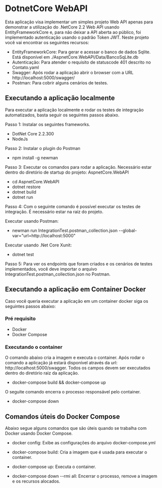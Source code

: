 # DotnetCore WebAPI

Esta aplicação visa implementar um simples projeto Web API apenas para demonstrar a utilização do .NetCore 2.2 Web API usando EntityFrameworkCore e, para não deixar a API aberta ao público, foi implementado autenticação usando o padrão Token JWT. Neste projeto você vai encontrar os seguintes recursos:

 - EntityFrameworkCore: Para gerar e acessar o banco de dados Sqlite. Está disponível em ./AspnetCore.WebAPI/Data/BancoSqLite.db
 - Autenticação: Para atender o requisito de statuscode 401 descrito no Contato.yaml
 - Swagger: Após rodar a aplicação abrir o browser com a URL http://localhost:5000/swagger/
 - Postman: Para cobrir alguns cenários de testes.

## Executando a aplicação localmente

Para executar a aplicação localmente e rodar os testes de integração automatizados, basta seguir os seguintes passos abaixo.

Passo 1: Instalar os seguintes frameworks.

- DotNet Core 2.2.300
- NodeJs

Passo 2: Instalar o plugin do Postman

- npm install -g newman

Passo 3: Executar os comandos para rodar a aplicação. Necessário estar dentro do diretório de startup do projeto: AspnetCore.WebAPI

- cd AspnetCore.WebAPI
- dotnet restore
- dotnet build
- dotnet run

Passo 4: Com o seguinte comando é possível executar os testes de integração. É necessário estar na raiz do projeto.

Executar usando Postman:
- newman run IntegrationTest.postman_collection.json --global-var="url=http://localhost:5000"

Executar usando .Net Core Xunit:
- dotnet test

Passo 5: Para ver os endpoints que foram criados e os cenários de testes implementados, você deve importar o arquivo IntegrationTest.postman_collection.json no Postman.

## Executando a aplicação em Container Docker

Caso você queria executar a aplicação em um container docker siga os seguintes passos abaixo:

### Pré requisito

- Docker
- Docker Compose

### Executando o container

O comando abaixo cria a imagem e executa o container. Após rodar o comando a aplicação já estará disponível através da url: http://localhost:5000/swagger. Todos os campos devem ser executados dentro do diretório raiz da aplicação.

- docker-compose build && docker-compose up

O seguite comando encerra o processo responsável pelo container.

- docker-compose down

## Comandos úteis do Docker Compose

Abaixo segue alguns comandos que são úteis quando se trabalha com Docker usando Docker Compose.

- docker config: Exibe as configurações do arquivo docker-compose.yml

- docker-compose build: Cria a imagem que é usada para executar o container.

- docker-compose up: Executa o container.

- docker-compose down --rmi all: Encerrar o processo, remove a imagem e os recursos alocados.
